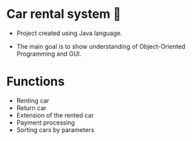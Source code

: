 # Car rental system 🚗

* Project created using Java language.

* The main goal is to show understanding of Object-Oriented Programming and GUI.

# Functions
* Renting car
* Return car
* Extension of the rented car
* Payment processing
* Sorting cars by parameters
